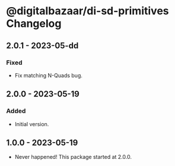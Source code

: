 # @digitalbazaar/di-sd-primitives Changelog

## 2.0.1 - 2023-05-dd

### Fixed
- Fix matching N-Quads bug.

## 2.0.0 - 2023-05-19

### Added
- Initial version.

## 1.0.0 - 2023-05-19

- Never happened! This package started at 2.0.0.

